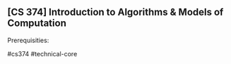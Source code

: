 ## [CS 374] Introduction to Algorithms & Models of Computation

Prerequisities:


#cs374
#technical-core